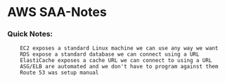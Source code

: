 # AWS SAA-Notes
### Quick Notes: 
		EC2 exposes a standard Linux machine we can use any way we want
		RDS expose a standard database we can connect using a URL
		ElastiCache exposes a cache URL we can connect to using a URL
		ASG/ELB are automated and we don't have to program against them
		Route 53 was setup manual

